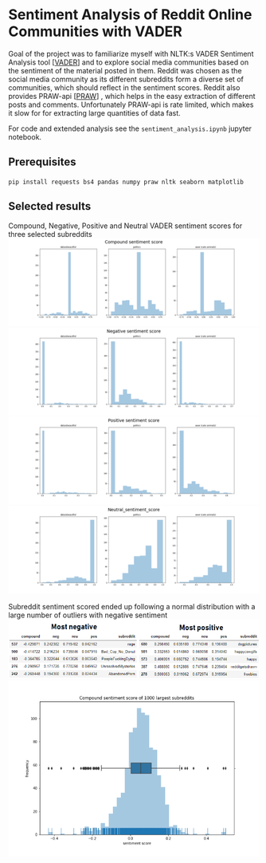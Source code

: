 # Sentiment Analysis of Reddit Online Communities with VADER

Goal of the project was to familiarize myself with NLTK:s VADER Sentiment Analysis tool
[[VADER](https://github.com/cjhutto/vaderSentiment)] 
and to explore social media communities based on the sentiment of the material posted in them.
Reddit was chosen as the social media community as its different subreddits 
form a diverse set of communities, which should reflect in the sentiment scores.
Reddit also provides PRAW-api [[PRAW](https://praw.readthedocs.io/en/latest/)]
, which helps in the easy extraction of different posts and comments. Unfortunately
PRAW-api is rate limited, which makes it slow for for extracting large quantities of
data fast. 

For code and extended analysis see the `sentiment_analysis.ipynb` jupyter notebook.

## Prerequisites

`pip install requests bs4 pandas numpy praw nltk seaborn matplotlib`

## Selected results

Compound, Negative, Positive and Neutral VADER sentiment scores for
three selected subreddits
![Screenshot](pics/Compound_sentiment_score.png)
![Screenshot](pics/Negative_sentiment_score.png)
![Screenshot](pics/Positive_sentiment_score.png)
![Screenshot](pics/Neutral_sentiment_score.png)


Subreddit sentiment scored ended up following a normal distribution with a large number of outliers with negative sentiment
![Screenshot](pics/worst_and_best.png)
![Screenshot](pics/Compound_sentiment_score_of_1000_largest_subreddits.png)




